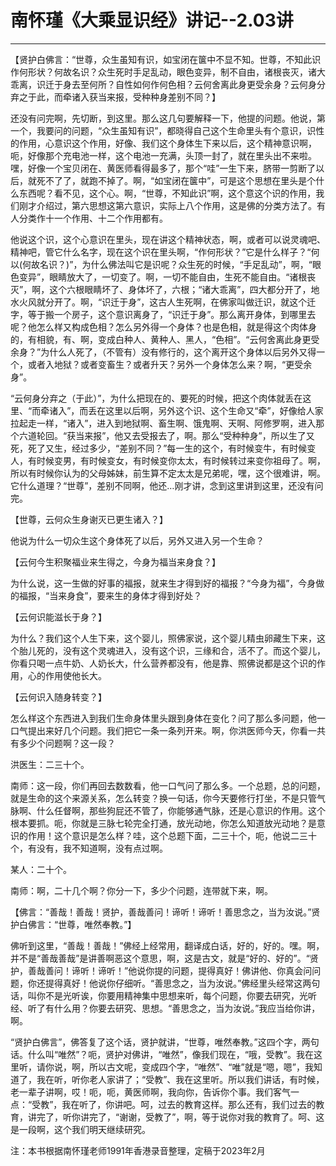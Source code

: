 # 南怀瑾《大乘显识经》讲记--2.03讲

------

【贤护白佛言：“世尊，众生虽知有识，如宝闭在箧中不显不知。世尊，不知此识作何形状？何故名识？众生死时手足乱动，眼色变异，制不自由，诸根丧灭，诸大乖离，识迁于身去至何所？自性如何作何色相？云何舍离此身更受余身？云何身分弃之于此，而牵诸入获当来报，受种种身差别不同？】

还没有问完啊，先切断，到这里。那么这几句要解释一下，他提的问题。他说，第一个，我要问的问题，“众生虽知有识”，都晓得自己这个生命里头有个意识，识性的作用，心意识这个作用，好像、我们这个身体生下来以后，这个精神意识啊，呃，好像那个充电池一样，这个电池一充满，头顶一封了，就在里头出不来啦。嘿，好像一个宝贝闭在、黄医师看得最多了，那个“哇”一生下来，脐带一剪断了以后，就死不了了，就跑不掉了。啊，“如宝闭在箧中”，可是这个思想在里头是个什么东西呢？看不见，这个心。啊，“世尊，不知此识”啊，这个意这个识的作用，我们刚才介绍过，第六思想这第六意识，实际上八个作用，这是佛的分类方法了。有人分类作十一个作用、十二个作用都有。

他说这个识，这个心意识在里头，现在讲这个精神状态，啊，或者可以说灵魂吧、精神吧，管它什么名字，现在这个识在里头啊，“作何形状？”它是什么样子？“何以(何故名识？)”，为什么佛法叫它是识呢？众生死的时候，“手足乱动”，啊，“眼色变异”，眼睛放大了，一切变了。啊，一切不能自由，生死不能自由。“诸根丧灭”，啊，这个六根眼睛坏了、身体坏了，六根；“诸大乖离”，四大都分开了，地水火风就分开了。啊，“识迁于身”，这古人生死啊，在佛家叫做迁识，就这个迁字，等于搬一个房子，这个意识离身了，“识迁于身”。那么离开身体，到哪里去呢？他怎么样又构成色相？怎么另外得一个身体？也是色相，就是得这个肉体身的，有相貌，有、啊，变成白种人、黄种人、黑人，“色相”。“云何舍离此身更受余身？”为什么人死了，（不管有）没有修行的，这个离开这个身体以后另外又得一个，或者入地狱？或者变畜生？或者升天？另外一个身体怎么来？啊，“更受余身”。

“云何身分弃之（于此）”，为什么把现在的、要死的时候，把这个肉体就丢在这里、“而牵诸入”，而丢在这里以后啊，另外这个识、这个生命又“牵”，好像给人家拉起走一样，“诸入”，进入到地狱啊、畜生啊、饿鬼啊、天啊、阿修罗啊，进入那个六道轮回。“获当来报”，他又去受报去了，啊。那么“受种种身”，所以生了又死，死了又生，经过多少，“差别不同？”每一生的这个，有时候变牛，有时候变人，有时候变男，有时候变女，有时候变你太太，有时候转过来变你祖母了。啊，所以有时候你认为的父母姊妹，前生算不定太太是兄弟呢，嘿，这个很难讲，啊。它什么道理？“世尊”，差别不同啊，他还…刚才讲，念到这里讲到这里，还没有问完。

【世尊，云何众生身谢灭已更生诸入？】

他说为什么一切众生这个身体死了以后，另外又进入另一个生命？

【云何今生积聚福业来生得之，今身为福当来身食？】

为什么说，这一生做的好事的福报，就来生才得到好的福报？“今身为福”，今身做的福报，“当来身食”，要来生的身体才得到好处？

【云何识能滋长于身？】

为什么？我们这个人生下来，这个婴儿，照佛家说，这个婴儿精虫卵藏生下来，这个胎儿死的，没有这个灵魂进入，没有这个识，三缘和合，活不了。而这个婴儿，你看只喝一点牛奶、人奶长大，什么营养都没有，他是靠、照佛说都是这个识的作用，心的作用使他长大。

【云何识入随身转变？】

怎么样这个东西进入到我们生命身体里头跟到身体在变化？问了那么多问题，他一口气提出来好几个问题。我们把它一条一条列开来。啊，你洪医师今天，你看一共有多少个问题啊？这一段？

洪医生：二三十个。

南师：这一段，你们再回去数数看，他一口气问了那么多。一个总题，总的问题，就是生命的这个来源关系，怎么转变？换一句话，你今天要修行打坐，不是只管气脉啊、什么任督啊，那些狗屁还不管了，你能够通气脉，还是心意识的作用。这个根本要抓。呃，你就是三脉七轮完全打通，放光动地，你怎么知道放光动地？是意识的作用！这个意识是怎么样？哇，这个总题下面，二三十个，呃，他说二三十个，有没有，我不知道啊，没有点过啊。

某人：二十个。

南师：啊，二十几个啊？你分一下，多少个问题，连带就下来，啊。

【佛言：“善哉！善哉！贤护，善哉善问！谛听！谛听！善思念之，当为汝说。”贤护白佛言：“世尊，唯然奉教。”】

佛听到这里，“善哉！善哉！”佛经上经常用，翻译成白话，好的，好的。嘿。啊，并不是“善哉善哉”是讲善啊恶这个意思，啊，这是古文，就是“好的、好的”。“贤护，善哉善问！谛听！谛听！”他说你提的问题，提得真好！佛讲他、你真会问问题，你还提得真好！他说你仔细听。“善思念之，当为汝说。”佛经里头经常这两句话，叫你不是光听诶，你要用精神集中思想来听，每个问题，你要去研究，光听经、听了有什么用？你要去研究、思想。“善思念之，当为汝说。”我应当给你讲，啊。

“贤护白佛言”，佛答复了这个话，贤护就讲，“世尊，唯然奉教。”这四个字，两句话。什么叫“唯然”？呃，贤护对佛讲，“唯然”，像我们现在，“哦，受教”。我在这里听，请你说，啊，所以古文呢，变成四个字，“唯然”、“唯”就是“嗯，嗯”，我知道了，我在听，听你老人家讲了；“受教”、我在这里听。所以我们讲话，有时候，老一辈子讲啊，哎！呃，呃，黄医师啊，我向你，告诉你个事。我们客气一点：“受教”，我在听了，你讲吧。呵，过去的教育这样。那么还有，我们过去的教育，讲完了，听你讲完了，“谢谢，受教了”，啊，等于说你对我的教育了。呵、这是一段啊，这个我们明天继续研究。

注：本书根据南怀瑾老师1991年香港录音整理，定稿于2023年2月

